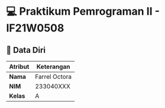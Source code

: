 # 💻 Praktikum Pemrograman II - IF21W0508
## 👤 Data Diri

| **Atribut**       | **Keterangan**          |
|--------------------|-------------------------|
| **Nama**           | Farrel Octora           |
| **NIM**            | 233040XXX               |
| **Kelas**          | A                       |
